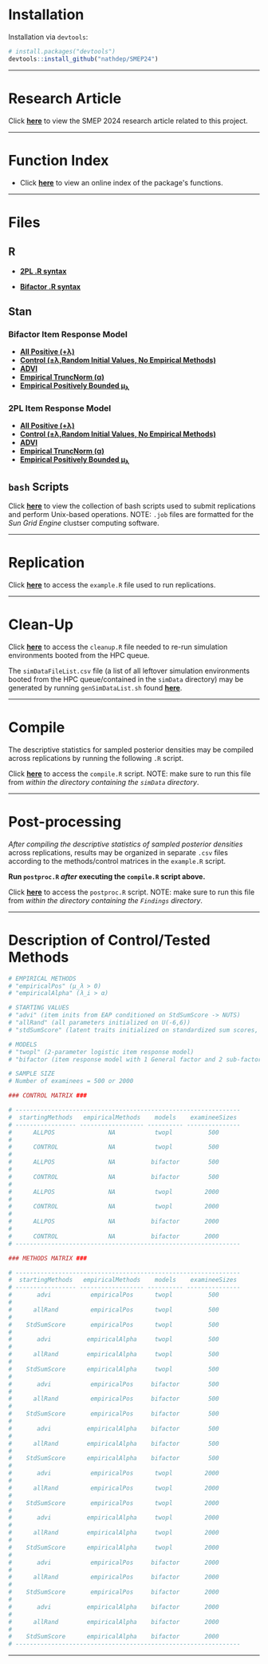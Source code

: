 # Installation

Installation via `devtools`:

```r
# install.packages("devtools")
devtools::install_github("nathdep/SMEP24")
```

***
# Research Article

Click [**here**](https://github.com/nathdep/SMEP24/blob/main/SMEP_2024.pdf) to view the SMEP 2024 research article related to this project.

***
# Function Index

- Click [**here**](https://github.com/nathdep/SMEP24/wiki/INDEX) to view an online index of the package's functions.
***
# Files

## R
- [**2PL .R syntax**](https://github.com/nathdep/SMEP24/blob/main/R/twopl.R)

- [**Bifactor .R syntax**](https://github.com/nathdep/SMEP24/blob/main/R/bifactor.R)

## Stan 
### Bifactor Item Response Model

- [**All Positive (+λ)**](https://github.com/nathdep/SMEP24/blob/main/Stan/bifactor_ALLPOS.stan)
- [**Control (±λ,Random Initial Values, No Empirical Methods)**](https://github.com/nathdep/SMEP24/blob/main/Stan/bifactor_CONTROL.stan)
- [**ADVI**](https://github.com/nathdep/SMEP24/blob/main/Stan/bifactor_advi.stan)
- [**Empirical TruncNorm (α)**](https://github.com/nathdep/SMEP24/blob/main/Stan/bifactor_empiricalAlpha.stan)
- [**Empirical Positively Bounded μ<sub>λ</sub>**](https://github.com/nathdep/SMEP24/blob/main/Stan/bifactor_empiricalPos.stan)

### 2PL Item Response Model
- [**All Positive (+λ)**](https://github.com/nathdep/SMEP24/blob/main/Stan/twopl_ALLPOS.stan)
- [**Control (±λ,Random Initial Values, No Empirical Methods)**](https://github.com/nathdep/SMEP24/blob/main/Stan/twopl_CONTROL.stan)
- [**ADVI**](https://github.com/nathdep/SMEP24/blob/main/Stan/twopl_advi.stan)
- [**Empirical TruncNorm (α)**](https://github.com/nathdep/SMEP24/blob/main/Stan/twopl_empiricalAlpha.stan)
- [**Empirical Positively Bounded μ<sub>λ</sub>**](https://github.com/nathdep/SMEP24/blob/main/Stan/twopl_empiricalPos.stan)

## `bash` Scripts
Click [**here**](https://github.com/nathdep/SMEP24/tree/main/JobScripts) to view the collection of bash scripts used to submit replications and perform Unix-based operations. NOTE: `.job` files are formatted for the *Sun Grid Engine* clustser computing software.
***
# Replication
Click [**here**](https://github.com/nathdep/SMEP24/blob/main/example.R) to access the `example.R` file used to run replications. 
***
# Clean-Up 
Click [**here**](https://github.com/nathdep/SMEP24/blob/main/cleanup.R) to access the `cleanup.R` file needed to re-run simulation environments booted from the HPC queue.

The `simDataFileList.csv` file (a list of all leftover simulation environments booted from the HPC queue/contained in the `simData` directory) may be generated by running `genSimDataList.sh` found [**here**](https://github.com/nathdep/SMEP24/blob/main/genSimDataList.sh). 
***
# Compile
The descriptive statistics for sampled posterior densities may be compiled across replications by running the following `.R` script.

Click [**here**](https://github.com/nathdep/SMEP24/blob/main/compile.R) to access the `compile.R` script. NOTE: make sure to run this file from *within the directory containing the `simData` directory*.
***
# Post-processing
*After compiling the descriptive statistics of sampled posterior densities* across replications, results may be organized in separate `.csv` files according to the methods/control matrices in the `example.R` script.

**Run `postproc.R` *after* executing the `compile.R` script above.**

Click [**here**](https://github.com/nathdep/SMEP24/blob/main/postproc.R) to access the `postproc.R` script. NOTE: make sure to run this file from *within the directory containing the `Findings` directory*.
***
# Description of Control/Tested Methods
```r
# EMPIRICAL METHODS
# "empiricalPos" (μ_λ > 0)
# "empiricalAlpha" (λ_i > α)

# STARTING VALUES
# "advi" (item inits from EAP conditioned on StdSumScore -> NUTS)
# "allRand" (all parameters initialized on U(-6,6))
# "stdSumScore" (latent traits initialized on standardized sum scores, all other parameters initialized on U(-6,6))

# MODELS
# "twopl" (2-parameter logistic item response model)
# "bifactor (item response model with 1 General factor and 2 sub-factors)

# SAMPLE SIZE
# Number of examinees = 500 or 2000

### CONTROL MATRIX ###

# ---------------------------------------------------------------
#  startingMethods   empiricalMethods    models    examineeSizes
# ----------------- ------------------ ---------- ---------------
#      ALLPOS               NA           twopl          500
#
#      CONTROL              NA           twopl          500
#
#      ALLPOS               NA          bifactor        500
#
#      CONTROL              NA          bifactor        500
#
#      ALLPOS               NA           twopl         2000
#
#      CONTROL              NA           twopl         2000
#
#      ALLPOS               NA          bifactor       2000
#
#      CONTROL              NA          bifactor       2000
# ---------------------------------------------------------------

### METHODS MATRIX ###

# ---------------------------------------------------------------
#  startingMethods   empiricalMethods    models    examineeSizes
# ----------------- ------------------ ---------- ---------------
#       advi           empiricalPos      twopl          500
#
#      allRand         empiricalPos      twopl          500
#
#    StdSumScore       empiricalPos      twopl          500
#
#       advi          empiricalAlpha     twopl          500
#
#      allRand        empiricalAlpha     twopl          500
#
#    StdSumScore      empiricalAlpha     twopl          500
#
#       advi           empiricalPos     bifactor        500
#
#      allRand         empiricalPos     bifactor        500
#
#    StdSumScore       empiricalPos     bifactor        500
#
#       advi          empiricalAlpha    bifactor        500
#
#      allRand        empiricalAlpha    bifactor        500
#
#    StdSumScore      empiricalAlpha    bifactor        500
#
#       advi           empiricalPos      twopl         2000
#
#      allRand         empiricalPos      twopl         2000
#
#    StdSumScore       empiricalPos      twopl         2000
#
#       advi          empiricalAlpha     twopl         2000
#
#      allRand        empiricalAlpha     twopl         2000
#
#    StdSumScore      empiricalAlpha     twopl         2000
#
#       advi           empiricalPos     bifactor       2000
#
#      allRand         empiricalPos     bifactor       2000
#
#    StdSumScore       empiricalPos     bifactor       2000
#
#       advi          empiricalAlpha    bifactor       2000
#
#      allRand        empiricalAlpha    bifactor       2000
#
#    StdSumScore      empiricalAlpha    bifactor       2000
# ---------------------------------------------------------------
```
***
